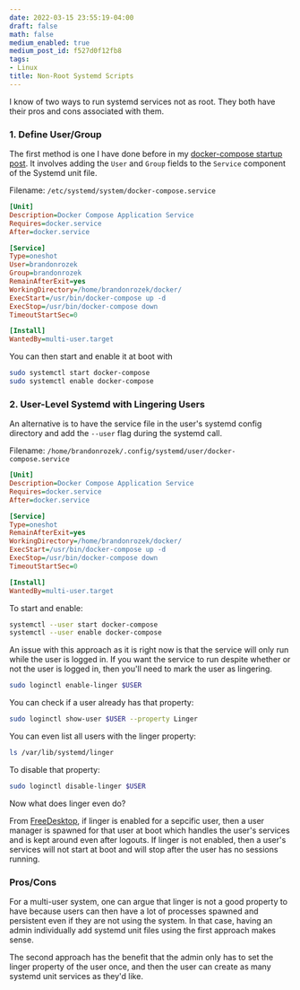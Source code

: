 ```yaml
---
date: 2022-03-15 23:55:19-04:00
draft: false
math: false
medium_enabled: true
medium_post_id: f527d0f12fb8
tags:
- Linux
title: Non-Root Systemd Scripts
---
```


I know of two ways to run systemd services not as root. They both have their pros and cons associated with them.

### 1. Define User/Group

The first method is one I have done before in my [docker-compose startup post](/blog/composesystemd/). It involves adding the `User` and `Group` fields to the `Service` component of the Systemd unit file.

Filename: `/etc/systemd/system/docker-compose.service`

```ini
[Unit]
Description=Docker Compose Application Service
Requires=docker.service
After=docker.service

[Service]
Type=oneshot
User=brandonrozek
Group=brandonrozek
RemainAfterExit=yes
WorkingDirectory=/home/brandonrozek/docker/
ExecStart=/usr/bin/docker-compose up -d
ExecStop=/usr/bin/docker-compose down
TimeoutStartSec=0

[Install]
WantedBy=multi-user.target
```

You can then start and enable it at boot with

```bash
sudo systemctl start docker-compose
sudo systemctl enable docker-compose
```

### 2. User-Level Systemd with Lingering Users

An alternative is to have the service file in the user's systemd config directory and add the `--user` flag during the systemd call.

Filename: `/home/brandonrozek/.config/systemd/user/docker-compose.service`

```ini
[Unit]
Description=Docker Compose Application Service
Requires=docker.service
After=docker.service

[Service]
Type=oneshot
RemainAfterExit=yes
WorkingDirectory=/home/brandonrozek/docker/
ExecStart=/usr/bin/docker-compose up -d
ExecStop=/usr/bin/docker-compose down
TimeoutStartSec=0

[Install]
WantedBy=multi-user.target
```

To start and enable:

```bash
systemctl --user start docker-compose
systemctl --user enable docker-compose
```

An issue with this approach as it is right now is that the service will only run while the user is logged in. If you want the service to run despite whether or not the user is logged in, then you'll need to mark the user as lingering.

```bash
sudo loginctl enable-linger $USER
```

You can check if a user already has that property:

```bash
sudo loginctl show-user $USER --property Linger
```

You can even list all users with the linger property:

```bash
ls /var/lib/systemd/linger
```

To disable that property:

```bash
sudo loginctl disable-linger $USER
```

Now what does linger even do?

From [FreeDesktop](https://www.freedesktop.org/software/systemd/man/loginctl.html), if linger is enabled for a sepcific user, then a user manager is spawned for that user at boot which handles the user's services and is kept around even after logouts. If  linger is not enabled, then a user's services will not start at boot and will stop after the user has no sessions running.

### Pros/Cons

For a multi-user system, one can argue that linger is not a good property to have because users can then have a lot of processes spawned and persistent even if they are not using the system. In that case, having an admin individually add systemd unit files using the first approach makes sense.

The second approach has the benefit that the admin only has to set the linger property of the user once, and then the user can create as many systemd unit services as they'd like.